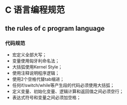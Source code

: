 # C 语言编程规范
## the rules of c program language

### 代码规范
- 宏定义全部大写；
- 变量使用匈牙利命名法；
- 大括弧使用Kernel Style；
- 使用注释说明程序逻辑；
- 使用2个空格代替tab缩进；
- 任何if/switch/while等产生段的代码必须使用大括弧；
- 定义变量、初始化变量、逻辑计算和返回值之间必须空行；
- 表达式符号和变量之间必须加空格；